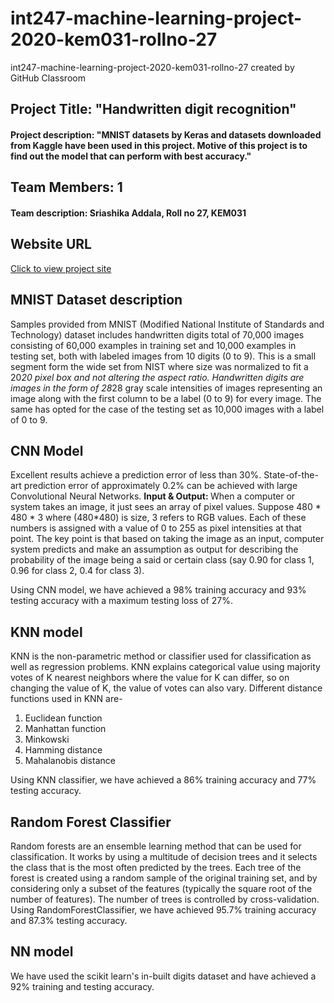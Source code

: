 # int247-machine-learning-project-2020-kem031-rollno-27
int247-machine-learning-project-2020-kem031-rollno-27 created by GitHub Classroom

## Project Title:  "Handwritten digit recognition"
#### Project description: "MNIST datasets by Keras and datasets downloaded from Kaggle have been used in this project. Motive of this project is to find out the model that can perform with best accuracy."
## Team Members: 1 
#### Team description: Sriashika Addala, Roll no 27, KEM031
## Website URL
<a href="https://sites.google.com/view/digitrecognition-kem031-27/home"> Click to view project site </a>

## MNIST Dataset description
Samples provided from MNIST (Modified National Institute of Standards and Technology) dataset includes handwritten digits total of 70,000 images consisting of 60,000 examples in training set and 10,000 examples in testing set, both with labeled images from 10 digits (0 to 9). This is a small segment form the wide set from NIST where size was normalized to fit a 20*20 pixel box and not altering the aspect ratio. Handwritten digits are images in the form of 28*28 gray scale intensities of images representing an image along with the first column to be a label (0 to 9) for every image. The same has opted for the case of the testing set as 10,000 images with a label of 0 to 9.

## CNN Model
Excellent results achieve a prediction error of less than 30%. State-of-the-art prediction error of approximately 0.2% can be achieved with large Convolutional Neural Networks. <b> Input & Output: </b>
When a computer or system takes an image, it just sees an array of pixel values. Suppose 480 * 480 * 3 where (480*480) is size, 3 refers to RGB values. Each of these numbers is assigned with a value of 0 to 255 as pixel intensities at that point. The key point is that based on taking the image as an input, computer system predicts and make an assumption as output for describing the probability of the image being a said or certain class (say 0.90 for class 1, 0.96 for class 2, 0.4 for class 3).
<p> Using CNN model, we have achieved a 98% training accuracy and 93% testing accuracy with a maximum testing loss of 27%. </p>

## KNN model
KNN is the non-parametric method or classifier used for classification as well as regression problems. KNN explains categorical value using majority votes of K nearest neighbors where the value for K can differ, so on changing the value of K, the value of votes can also vary. Different distance functions used in KNN are-
  1.  Euclidean function
  2.  Manhattan function
  3.  Minkowski
  4.  Hamming distance
  5.  Mahalanobis distance
<p> Using KNN classifier, we have achieved a 86% training accuracy and 77% testing accuracy. </p>

## Random Forest Classifier
Random forests are an ensemble learning method that can be used for classification. It works by using a multitude of decision trees and it selects the class that is the most often predicted by the trees. Each tree of the forest is created using a random sample of the original training set, and by considering only a subset of the features (typically the square root of the number of features). The number of trees is controlled by cross-validation. Using RandomForestClassifier, we have achieved 95.7% training accuracy and 87.3% testing accuracy.

## NN model
We have used the scikit learn's in-built digits dataset and have achieved a 92% training and testing accuracy.
